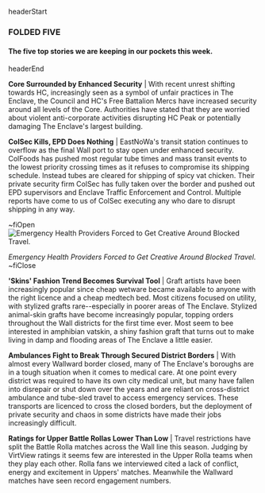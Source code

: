 headerStart

### FOLDED FIVE

#### The five top stories we are keeping in our pockets this week.

headerEnd

**Core Surrounded by Enhanced Security** | With recent unrest shifting towards HC, increasingly seen as a symbol of unfair practices in The Enclave, the Council and HC's Free Battalion Mercs have increased security around all levels of the Core. Authorities have stated that they are worried about violent anti-corporate activities disrupting HC Peak or potentially damaging The Enclave's largest building. 

**ColSec Kills, EPD Does Nothing** | EastNoWa's transit station continues to overflow as the final Wall port to stay open under enhanced security. ColFoods has pushed most regular tube times and mass transit events to the lowest priority crossing times as it refuses to compromise its shipping schedule. Instead tubes are cleared for shipping of spicy vat chicken. Their private security firm ColSec has fully taken over the border and pushed out EPD supervisors and Enclave Traffic Enforcement and Control. Multiple reports have come to us of ColSec executing any who dare to disrupt shipping in any way. 

~fiOpen
![Emergency Health Providers Forced to Get Creative Around Blocked Travel.](https://media.giphy.com/media/dw4ThMaI0g2o0EnUFV/giphy.gif)
  <figcaption class="figcaption">
    <em>Emergency Health Providers Forced to Get Creative Around Blocked Travel.</em>
  </figcaption>
~fiClose

**'Skins' Fashion Trend Becomes Survival Tool** | Graft artists have been increasingly popular since cheap wetware became available to anyone with the right licence and a cheap medtech bed. Most citizens focused on utility, with stylized grafts rare--especially in poorer areas of The Enclave. Stylized animal-skin grafts have become increasingly popular, topping orders throughout the Wall districts for the first time ever. Most seem to bee interested in amphibian vatskin, a shiny fashion graft that turns out to make living in damp and flooding areas of The Enclave a little easier.

**Ambulances Fight to Break Through Secured District Borders** | With almost every Wallward border closed, many of The Enclave's boroughs are in a tough situation when it comes to medical care. At one point every district was required to have its own city medical unit, but many have fallen into disrepair or shut down over the years and are reliant on cross-district ambulance and tube-sled travel to access emergency services. These transports are licenced to cross the closed borders, but the deployment of private security and chaos in some districts have made their jobs increasingly difficult. 

**Ratings for Upper Battle Rollas Lower Than Low** | Travel restrictions have split the Battle Rolla matches across the Wall line this season. Judging by VirtView ratings it seems few are interested in the Upper Rolla teams when they play each other. Rolla fans we interviewed cited a lack of conflict, energy and excitement in Uppers' matches. Meanwhile the Wallward matches have seen record engagement numbers. 